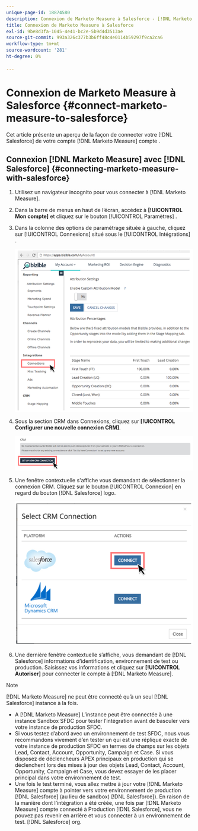```yaml
---
unique-page-id: 18874580
description: Connexion de Marketo Measure à Salesforce - [!DNL Marketo Measure] - Documentation du produit
title: Connexion de Marketo Measure à Salesforce
exl-id: 9be8d3fa-1045-4e41-bc2e-5b9d4d3513ae
source-git-commit: 993a326c377b3b6ff48c4e0114b59297f9ca2ca6
workflow-type: tm+mt
source-wordcount: '281'
ht-degree: 0%

---
```


# Connexion de Marketo Measure à Salesforce {#connect-marketo-measure-to-salesforce}

Cet article présente un aperçu de la façon de connecter votre [!DNL Salesforce] de votre compte [!DNL Marketo Measure] compte .

## Connexion [!DNL Marketo Measure] avec [!DNL Salesforce] {#connecting-marketo-measure-with-salesforce}

1. Utilisez un navigateur incognito pour vous connecter à [!DNL Marketo Measure].

1. Dans la barre de menus en haut de l’écran, accédez à **[!UICONTROL Mon compte]** et cliquez sur le bouton [!UICONTROL Paramètres] .

1. Dans la colonne des options de paramétrage située à gauche, cliquez sur [!UICONTROL Connexions] situé sous le [!UICONTROL Intégrations] .

   ![](assets/1.png)

1. Sous la section CRM dans Connexions, cliquez sur **[!UICONTROL Configurer une nouvelle connexion CRM]**.

   ![](assets/2.png)

1. Une fenêtre contextuelle s&#39;affiche vous demandant de sélectionner la connexion CRM. Cliquez sur le bouton [!UICONTROL Connexion] en regard du bouton [!DNL Salesforce] logo.

   ![](assets/3.png)

1. Une dernière fenêtre contextuelle s’affiche, vous demandant de [!DNL Salesforce] informations d’identification, environnement de test ou production. Saisissez vos informations et cliquez sur **[!UICONTROL Autoriser]** pour connecter le compte à [!DNL Marketo Measure].

>[!NOTE]
>
>[!DNL Marketo Measure] ne peut être connecté qu’à un seul [!DNL Salesforce] instance à la fois.
>
>* A [!DNL Marketo Measure] L’instance peut être connectée à une instance Sandbox SFDC pour tester l’intégration avant de basculer vers votre instance de production SFDC.
>* Si vous testez d’abord avec un environnement de test SFDC, nous vous recommandons vivement d’en tester un qui est une réplique exacte de votre instance de production SFDC en termes de champs sur les objets Lead, Contact, Account, Opportunity, Campaign et Case. Si vous disposez de déclencheurs APEX principaux en production qui se déclenchent lors des mises à jour des objets Lead, Contact, Account, Opportunity, Campaign et Case, vous devez essayer de les placer principal dans votre environnement de test.
>* Une fois le test terminé, vous allez mettre à jour votre [!DNL Marketo Measure] compte à pointer vers votre environnement de production [!DNL Salesforce] (au lieu de sandbox) [!DNL Salesforce]). En raison de la manière dont l’intégration a été créée, une fois par [!DNL Marketo Measure] compte connecté à Production [!DNL Salesforce], vous ne pouvez pas revenir en arrière et vous connecter à un environnement de test. [!DNL Salesforce] org.


